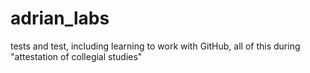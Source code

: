 # adrian_labs
tests and test, including learning to  work with GitHub,
all of this during  "attestation of collegial studies"
